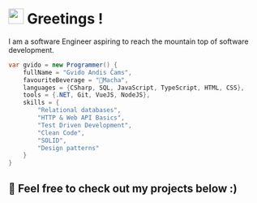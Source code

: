 # <img src="https://raw.githubusercontent.com/MartinHeinz/MartinHeinz/master/wave.gif" width="30px"> Greetings  !
I am a software Engineer aspiring to reach the mountain top of software development.
```c#
var gvido = new Programmer() {
    fullName = "Gvido Andis Čams",
    favouriteBeverage = "🍵Macha",
    languages = {CSharp, SQL, JavaScript, TypeScript, HTML, CSS},
    tools = {.NET, Git, VueJS, NodeJS},
    skills = {
        "Relational databases", 
        "HTTP & Web API Basics", 
        "Test Driven Development",
        "Clean Code",
        "SOLID",
        "Design patterns"
    }
}
```
## 🚧 Feel free to check out my projects below :)
